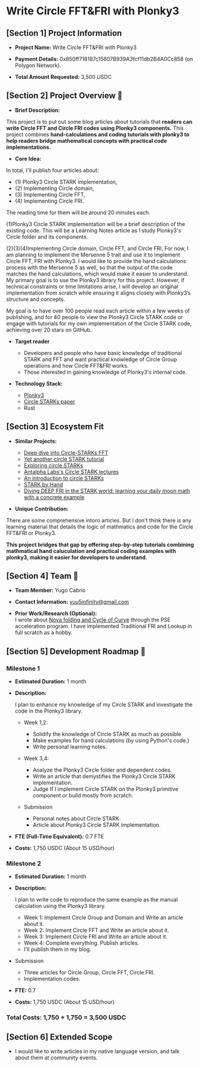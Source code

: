 
# Write Circle FFT&FRI with Plonky3
 

## [Section 1] Project Information

-  **Project Name:** Write Circle FFT&FRI with Plonky3

-  **Payment Details:** 0x850ff718187c15607B939A3fcf11db2B4A0Cc858 (on Polygon Network).

-  **Total Amount Requested:** 3,500 USDC

## [Section 2] Project Overview :page_facing_up:

-  **Brief Description:**

This project is to put out some blog articles about tutorials that **readers can write Circle FFT and Circle FRI codes using Plonky3 components.** This project combines **hand-calculations and coding tutorials with plonky3 to help readers bridge mathematical concepts with practical code implementations.**

-  **Core Idea:**

In total, I'll publish four articles about: 
- (1) Plonky3 Circle STARK implementation, 
- (2) Implementing Circle domain, 
- (3) Implementing Circle FFT,
- (4) Implementing Circle FRI. 

The reading time for them will be around 20 minutes each.

(1)Plonky3 Circle STARK implementation will be a brief description of the existing code. This will be a Learning Notes article as I study Plonky3's Circle folder and its components.

(2)(3)(4)Implementing Circle domain, Circle FFT, and Circle FRI, For now, I am planning to implement the Mersenne 5 trait and use it to implement Circle FFT, FRI with Plonky3. I would like to provide the hand calculations process  with the Mersenne 5 as well, so that the output of the code matches the hand calculations, which would make it easier to understand.
My primary goal is to use the Plonky3 library for this project. However, if technical constraints or time limitations arise, I will develop an original implementation from scratch while ensuring it aligns closely with Plonky3’s structure and concepts. 

My goal is to have over 100 people read each article within a few weeks of publishing, and for 40 people to view the Plonky3 Circle STARK code or engage with tutorials for my own implementation of the Circle STARK code, achieving over 20 stars on GitHub.

- **Target reader**
    - Developers and people who have basic knowledge of traditional STARK and FFT and want practical knowledge of Circle Group operations and how Circle FFT&FRI works.
    - Those interested in gaining knowledge of Plonky3's internal code.
    
-  **Technology Stack:**
    - [Plonky3](https://github.com/Plonky3/Plonky3)
    - [Circle STARKs paper](https://eprint.iacr.org/2024/278.pdf)
    - Rust


## [Section 3] Ecosystem Fit

-  **Similar Projects:**
    - [Deep dive into Circle-STARKs FFT](https://ihagopian.com/posts/deep-dive-into-circle-starks-fft)
    - [Yet another circle STARK tutorial](https://research.chainsafe.io/blog/circle-starks)
    - [Exploring circle STARKs](https://vitalik.eth.limo/general/2024/07/23/circlestarks.html)
    - [Antalpha Labs's Circle STARK lectures](https://www.youtube.com/@Antalpha_Labs/videos)
    - [An introduction to circle STARKs](https://blog.lambdaclass.com/an-introduction-to-circle-starks/)
    - [STARK by Hand](https://dev.risczero.com/proof-system/stark-by-hand#lesson-9-the-deep-technique)
    - [Diving DEEP FRI in the STARK world: learning your daily moon math with a concrete example](https://blog.lambdaclass.com/diving-deep-fri/)

-  **Unique Contribution:**

There are some comprehensive intoro articles. But I don't think there is any learning material that details the logic of mathmatics and code for the Circle FFT&FRI or Plonky3.

**This project bridges that gap by offering step-by-step tutorials combining mathmatical hand caluculation and practical coding examples with plonky3, making it easier for developers to understand.**

## [Section 4] Team :busts_in_silhouette:

-  **Team Member:** 
Yugo Cabrio

-  **Contact Information:** 
yuu5infinity@gmail.com

-  **Prior Work/Research (Optional):**   
I wrote about [Nova folding and Cycle of Curve](https://github.com/privacy-scaling-explorations/nova-by-hand) through the PSE acceleration program. I have implemented Traditional FRI and Lookup in full scratch as a hobby.

## [Section 5] Development Roadmap :open_book:

### Milestone 1

-  **Estimated Duration:** 1 month

-  **Description:**

    I plan to enhance my knowledge of my Circle STARK and investigate the code in the Plonky3 library.

    - Week 1,2: 
        - Solidify the knowledge of Circle STARK as much as possible
        - Make examples for hand calculations (by using Python's code.)
        - Write personal learning notes.
    - Week 3,4: 
        - Analyze the Plonky3 Circle folder and dependent codes.
        - Write an article that demystifies the Plonky3 Circle STARK implementation.
        - Judge If I implement Circle STARK on the Plonky3 primitive component or build mostly from scratch.

    - Submission
        - Personal notes about Circle STARK.
        - Article about Plonky3 Circle STARK implementation.

-  **FTE (Full-Time Equivalent):** 0.7 FTE

-  **Costs:** 1,750 USDC (About 15 USD/hour)

### Milestone 2

-  **Estimated Duration:** 1 month

-  **Description:** 

    I plan to write code to reproduce the same example as the manual calculation using the Plonky3 library.
    
    - Week 1: Implement Circle Group and Domain and Write an article about it.
    - Week 2: Implement Circle FFT and Write an article about it.
    - Week 3: Implement Circle FRI and Write an article about it.
    - Week 4: Complete everything. Publish articles.
    - I'll publish them in my blog.

- Submission
    - Three articles for Circle Group, Circle FFT, Circle FRI.
    - Implementation codes.

-  **FTE:** 0.7

-  **Costs:** 1,750 USDC (About 15 USD/hour)

### Total Costs: 1,750 + 1,750 = 3,500 USDC

## [Section 6] Extended Scope
- I would like to write articles in my native language version, and talk about them at community events.